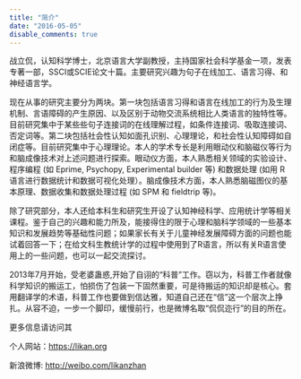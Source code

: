 ```yaml
---
title: "简介"
date: "2016-05-05"
disable_comments: true
---
```


战立侃，认知科学博士，北京语言大学副教授，主持国家社会科学基金一项，发表专著一部，SSCI或SCIE论文十篇。主要研究兴趣为句子在线加工、语言习得、和神经语言学。

现在从事的研究主要分为两块。第一块包括语言习得和语言在线加工的行为及生理机制、言语障碍的产生原因、以及区别于动物交流系统相比人类语言的独特性等。目前研究集中于某些些句子连接词的在线理解过程，如条件连接词、吸取连接词、否定词等。第二块包括社会性认知如面孔识别、心理理论，和社会性认知障碍如自闭症等。目前研究集中于心理理论。本人的学术专长是利用眼动仪和脑磁仪等行为和脑成像技术对上述问题进行探索。眼动仪方面，本人熟悉相关领域的实验设计、程序编程 (如 Eprime, Psychopy, Experimental builder 等) 和数据处理 (如用 R 语言进行数据统计和数据可视化处理）。脑成像技术方面，本人熟悉脑磁图仪的基本原理、数据收集和数据处理过程 (如 SPM 和 fieldtrip 等)。

除了研究部分，本人还给本科生和研究生开设了认知神经科学、应用统计学等相关课程。鉴于自己的兴趣和能力所及，能接得住的限于心理和脑科学领域的一些基本知识和发展趋势等基础性问题；如果家长有关于儿童神经发展障碍方面的问题也能试着回答一下；在给文科生教统计学的过程中使用到了R语言，所以有关R语言使用上的一些问题，也可以一起交流探讨。

2013年7月开始，受老婆蛊惑,开始了自诩的“科普”工作。窃以为，科普工作者就像科学知识的搬运工，怕损伤了包装一下固然重要，可是待搬运的知识却是核心。套用翻译学的术语，科普工作也要做到信达雅，知道自己还在“信”这一个层次上挣扎。从容不迫，一步一个脚印，缓慢前行，也是微博名取“侃侃迩行”的目的所在。

更多信息请访问其

个人网站：https://likan.org

新浪微博: http://weibo.com/likanzhan
